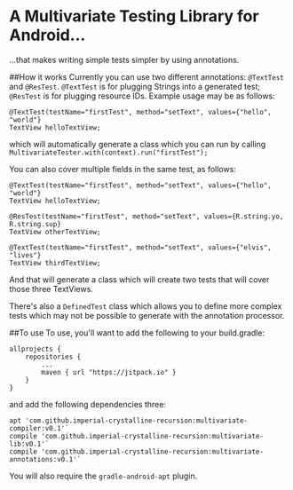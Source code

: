 # A Multivariate Testing Library for Android...
...that makes writing simple tests simpler by using annotations. 

##How it works 
Currently you can use two different annotations: `@TextTest` and `@ResTest`. `@TextTest` is for plugging Strings into a generated test; `@ResTest` is for plugging resource IDs. Example usage may be as follows:

    @TextTest(testName="firstTest", method="setText", values={"hello", "world"}
    TextView helloTextView;
    
which will automatically generate a class which you can run by calling `MultivariateTester.with(context).run("firstTest");`

You can also cover multiple fields in the same test, as follows: 

    @TextTest(testName="firstTest", method="setText", values={"hello", "world"}
    TextView helloTextView;
    
    @ResTest(testName="firstTest", method="setText", values={R.string.yo, R.string.sup}
    TextView otherTextView;
    
    @TextTest(testName="firstTest", method="setText", values={"elvis", "lives"}
    TextView thirdTextView;
    
And that will generate a class which will create two tests that will cover those three TextViews. 


There's also a `DefinedTest` class which allows you to define more complex tests which may not be possible to generate with the annotation processor.

##To use
To use, you'll want to add the following to your build.gradle:

	allprojects {
		repositories {
			...
			maven { url "https://jitpack.io" }
		}
	}
	
and add the following dependencies three:

    apt 'com.github.imperial-crystalline-recursion:multivariate-compiler:v0.1'`
    compile 'com.github.imperial-crystalline-recursion:multivariate-lib:v0.1'`
    compile 'com.github.imperial-crystalline-recursion:multivariate-annotations:v0.1'`

You will also require the `gradle-android-apt` plugin. 


